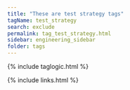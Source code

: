 ```yaml
---
title: "These are test strategy tags"
tagName: test_strategy
search: exclude
permalink: tag_test_strategy.html
sidebar: engineering_sidebar
folder: tags
---
```

{% include taglogic.html %}

{% include links.html %}
